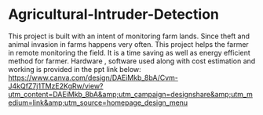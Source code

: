 # Agricultural-Intruder-Detection
This project is built with an intent of monitoring farm lands. Since theft and animal invasion in farms happens very often. This project helps the farmer in remote monitoring the field. It is a time saving as well as energy efficient method for farmer. Hardware , software used along with cost estimation and working is provided in the ppt link below: https://www.canva.com/design/DAEiMkb_8bA/Cvm-J4kQfZ7j1TMzE2KgRw/view?utm_content=DAEiMkb_8bA&amp;utm_campaign=designshare&amp;utm_medium=link&amp;utm_source=homepage_design_menu

